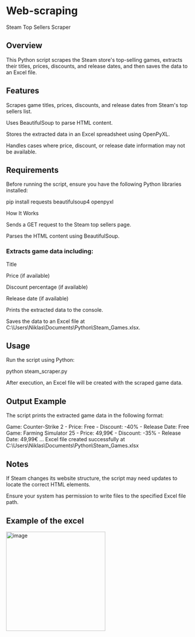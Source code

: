 # Web-scraping
Steam Top Sellers Scraper

## Overview

This Python script scrapes the Steam store's top-selling games, extracts their titles, prices, discounts, and release dates, and then saves the data to an Excel file.

## Features

Scrapes game titles, prices, discounts, and release dates from Steam's top sellers list.

Uses BeautifulSoup to parse HTML content.

Stores the extracted data in an Excel spreadsheet using OpenPyXL.

Handles cases where price, discount, or release date information may not be available.

## Requirements

Before running the script, ensure you have the following Python libraries installed:

pip install requests beautifulsoup4 openpyxl

How It Works

Sends a GET request to the Steam top sellers page.

Parses the HTML content using BeautifulSoup.

### Extracts game data including:

Title

Price (if available)

Discount percentage (if available)

Release date (if available)

Prints the extracted data to the console.

Saves the data to an Excel file at C:\Users\Niklas\Documents\Python\Steam_Games.xlsx.

## Usage

Run the script using Python:

python steam_scraper.py

After execution, an Excel file will be created with the scraped game data.

## Output Example

The script prints the extracted game data in the following format:

Game: Counter-Strike 2 - Price: Free - Discount: -40% - Release Date: Free
Game: Farming Simulator 25 - Price: 49,99€ - Discount: -35% - Release Date: 49,99€
...
Excel file created successfully at C:\Users\Niklas\Documents\Python\Steam_Games.xlsx

## Notes

If Steam changes its website structure, the script may need updates to locate the correct HTML elements.

Ensure your system has permission to write files to the specified Excel file path.

## Example of the excel

<img width="270" alt="image" src="https://github.com/user-attachments/assets/b01b7191-3c9e-42f1-8ae4-fba250d3ddfd" />


